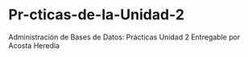 # Pr-cticas-de-la-Unidad-2
Administración de Bases de Datos: Prácticas Unidad 2 Entregable por Acosta Heredia
